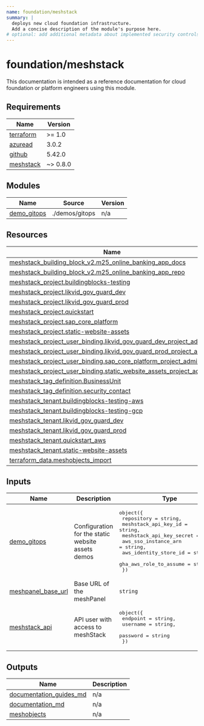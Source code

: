 ```yaml
---
name: foundation/meshstack
summary: |
  deploys new cloud foundation infrastructure.
  Add a concise description of the module's purpose here.
# optional: add additional metadata about implemented security controls
---
```


# foundation/meshstack

This documentation is intended as a reference documentation for cloud foundation or platform engineers using this module.

<!-- BEGIN_TF_DOCS -->
## Requirements

| Name | Version |
|------|---------|
| <a name="requirement_terraform"></a> [terraform](#requirement\_terraform) | >= 1.0 |
| <a name="requirement_azuread"></a> [azuread](#requirement\_azuread) | 3.0.2 |
| <a name="requirement_github"></a> [github](#requirement\_github) | 5.42.0 |
| <a name="requirement_meshstack"></a> [meshstack](#requirement\_meshstack) | ~> 0.8.0 |

## Modules

| Name | Source | Version |
|------|--------|---------|
| <a name="module_demo_gitops"></a> [demo\_gitops](#module\_demo\_gitops) | ./demos/gitops | n/a |

## Resources

| Name | Type |
|------|------|
| [meshstack_building_block_v2.m25_online_banking_app_docs](https://registry.terraform.io/providers/meshcloud/meshstack/latest/docs/resources/building_block_v2) | resource |
| [meshstack_building_block_v2.m25_online_banking_app_repo](https://registry.terraform.io/providers/meshcloud/meshstack/latest/docs/resources/building_block_v2) | resource |
| [meshstack_project.buildingblocks-testing](https://registry.terraform.io/providers/meshcloud/meshstack/latest/docs/resources/project) | resource |
| [meshstack_project.likvid_gov_guard_dev](https://registry.terraform.io/providers/meshcloud/meshstack/latest/docs/resources/project) | resource |
| [meshstack_project.likvid_gov_guard_prod](https://registry.terraform.io/providers/meshcloud/meshstack/latest/docs/resources/project) | resource |
| [meshstack_project.quickstart](https://registry.terraform.io/providers/meshcloud/meshstack/latest/docs/resources/project) | resource |
| [meshstack_project.sap_core_platform](https://registry.terraform.io/providers/meshcloud/meshstack/latest/docs/resources/project) | resource |
| [meshstack_project.static-website-assets](https://registry.terraform.io/providers/meshcloud/meshstack/latest/docs/resources/project) | resource |
| [meshstack_project_user_binding.likvid_gov_guard_dev_project_admins](https://registry.terraform.io/providers/meshcloud/meshstack/latest/docs/resources/project_user_binding) | resource |
| [meshstack_project_user_binding.likvid_gov_guard_prod_project_admins](https://registry.terraform.io/providers/meshcloud/meshstack/latest/docs/resources/project_user_binding) | resource |
| [meshstack_project_user_binding.sap_core_platform_project_admins](https://registry.terraform.io/providers/meshcloud/meshstack/latest/docs/resources/project_user_binding) | resource |
| [meshstack_project_user_binding.static_website_assets_project_admins](https://registry.terraform.io/providers/meshcloud/meshstack/latest/docs/resources/project_user_binding) | resource |
| [meshstack_tag_definition.BusinessUnit](https://registry.terraform.io/providers/meshcloud/meshstack/latest/docs/resources/tag_definition) | resource |
| [meshstack_tag_definition.security_contact](https://registry.terraform.io/providers/meshcloud/meshstack/latest/docs/resources/tag_definition) | resource |
| [meshstack_tenant.buildingblocks-testing-aws](https://registry.terraform.io/providers/meshcloud/meshstack/latest/docs/resources/tenant) | resource |
| [meshstack_tenant.buildingblocks-testing-gcp](https://registry.terraform.io/providers/meshcloud/meshstack/latest/docs/resources/tenant) | resource |
| [meshstack_tenant.likvid_gov_guard_dev](https://registry.terraform.io/providers/meshcloud/meshstack/latest/docs/resources/tenant) | resource |
| [meshstack_tenant.likvid_gov_guard_prod](https://registry.terraform.io/providers/meshcloud/meshstack/latest/docs/resources/tenant) | resource |
| [meshstack_tenant.quickstart_aws](https://registry.terraform.io/providers/meshcloud/meshstack/latest/docs/resources/tenant) | resource |
| [meshstack_tenant.static-website-assets](https://registry.terraform.io/providers/meshcloud/meshstack/latest/docs/resources/tenant) | resource |
| [terraform_data.meshobjects_import](https://registry.terraform.io/providers/hashicorp/terraform/latest/docs/resources/data) | resource |

## Inputs

| Name | Description | Type | Default | Required |
|------|-------------|------|---------|:--------:|
| <a name="input_demo_gitops"></a> [demo\_gitops](#input\_demo\_gitops) | Configuration for the static website assets demos | <pre>object({<br/>    repository               = string,<br/>    meshstack_api_key_id     = string,<br/>    meshstack_api_key_secret = string<br/>    aws_sso_instance_arn     = string,<br/>    aws_identity_store_id    = string,<br/>    gha_aws_role_to_assume   = string<br/>  })</pre> | n/a | yes |
| <a name="input_meshpanel_base_url"></a> [meshpanel\_base\_url](#input\_meshpanel\_base\_url) | Base URL of the meshPanel | `string` | n/a | yes |
| <a name="input_meshstack_api"></a> [meshstack\_api](#input\_meshstack\_api) | API user with access to meshStack | <pre>object({<br/>    endpoint = string,<br/>    username = string,<br/>    password = string<br/>  })</pre> | n/a | yes |

## Outputs

| Name | Description |
|------|-------------|
| <a name="output_documentation_guides_md"></a> [documentation\_guides\_md](#output\_documentation\_guides\_md) | n/a |
| <a name="output_documentation_md"></a> [documentation\_md](#output\_documentation\_md) | n/a |
| <a name="output_meshobjects"></a> [meshobjects](#output\_meshobjects) | n/a |
<!-- END_TF_DOCS -->

